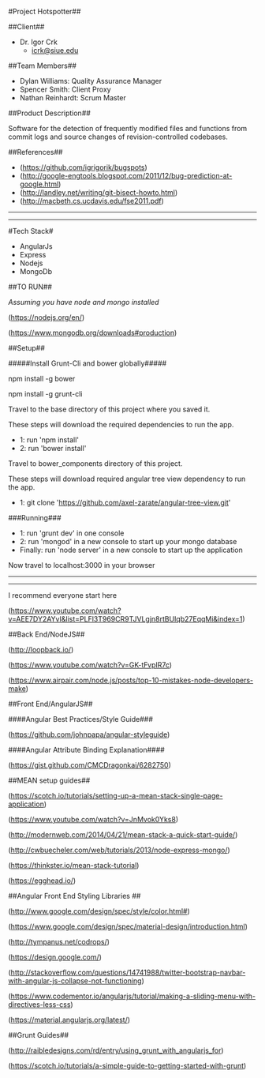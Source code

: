 #Project Hotspotter##

##Client##

 - Dr. Igor Crk
	- icrk@siue.edu
	
	
##Team Members##

 - Dylan Williams: Quality Assurance Manager
 - Spencer Smith: Client Proxy
 - Nathan Reinhardt: Scrum Master
 

##Product Description##

Software for the detection of frequently modified files and functions from commit logs and source changes of revision-controlled codebases.


##References##

 - (https://github.com/igrigorik/bugspots)
 - (http://google-engtools.blogspot.com/2011/12/bug-prediction-at-google.html)
 - (http://landley.net/writing/git-bisect-howto.html)
 - (http://macbeth.cs.ucdavis.edu/fse2011.pdf)

 ________________________________________________________________________________________

________________________________________________________________________________________
 
 
#Tech Stack#
 
- AngularJs
- Express
- Nodejs
- MongoDb

##TO RUN##

*Assuming you have node and mongo installed*

(https://nodejs.org/en/)

(https://www.mongodb.org/downloads#production)


##Setup##


#####Install Grunt-Cli and bower globally#####

npm install -g bower

npm install -g grunt-cli


Travel to the base directory of this project where you saved it.

These steps will download the required dependencies to run the app.

- 1: run 'npm install' 
- 2: run 'bower install'

Travel to bower_components directory of this project.

These steps will download required angular tree view dependency to run the app.

- 1: git clone 'https://github.com/axel-zarate/angular-tree-view.git'

###Running###
- 1: run 'grunt dev' in one console
- 2: run 'mongod'  in a new console to start up your mongo database
- Finally: run 'node server' in a new console to start up the application

Now travel to localhost:3000 in your browser


________________________________________________________________________________________

________________________________________________________________________________________
 
I recommend everyone start here 

(https://www.youtube.com/watch?v=AEE7DY2AYvI&list=PLFl3T969CR9TJVLgjn8rtBUIqb27EqqMi&index=1)


##Back End/NodeJS##

(http://loopback.io/)

(https://www.youtube.com/watch?v=GK-tFvpIR7c)

(https://www.airpair.com/node.js/posts/top-10-mistakes-node-developers-make)

##Front End/AngularJS##

####Angular Best Practices/Style Guide###

(https://github.com/johnpapa/angular-styleguide)

####Angular Attribute Binding Explanation####

(https://gist.github.com/CMCDragonkai/6282750)


##MEAN setup guides##

(https://scotch.io/tutorials/setting-up-a-mean-stack-single-page-application)

(https://www.youtube.com/watch?v=JnMvok0Yks8)

(http://modernweb.com/2014/04/21/mean-stack-a-quick-start-guide/)

(http://cwbuecheler.com/web/tutorials/2013/node-express-mongo/)

(https://thinkster.io/mean-stack-tutorial)

(https://egghead.io/)


##Angular Front End Styling Libraries ##

(http://www.google.com/design/spec/style/color.html#)

(https://www.google.com/design/spec/material-design/introduction.html)

(http://tympanus.net/codrops/)

(https://design.google.com/)

(http://stackoverflow.com/questions/14741988/twitter-bootstrap-navbar-with-angular-js-collapse-not-functioning)

(https://www.codementor.io/angularjs/tutorial/making-a-sliding-menu-with-directives-less-css)

(https://material.angularjs.org/latest/)

##Grunt Guides##

(http://raibledesigns.com/rd/entry/using_grunt_with_angularjs_for)

(https://scotch.io/tutorials/a-simple-guide-to-getting-started-with-grunt)